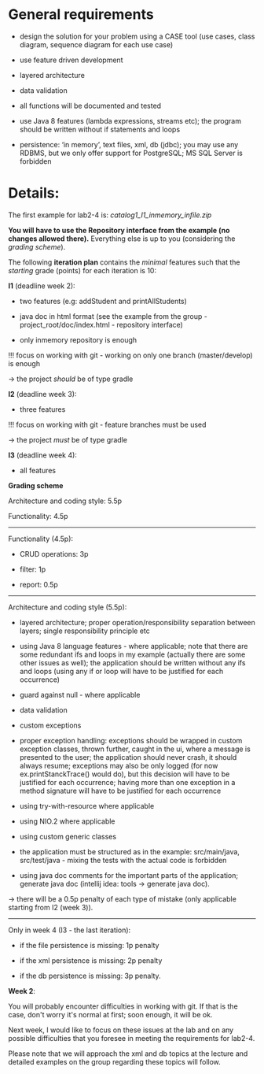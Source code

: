 # General requirements

 - design the solution for your problem using a CASE tool (use cases, class diagram, sequence diagram for each use case)
 - use feature driven development
 - layered architecture
 - data validation
 - all functions will be documented and tested

-   use Java 8 features (lambda expressions, streams etc); the program should be written without if statements and loops
-   persistence: ‘in memory’, text files, xml, db (jdbc); you may use any RDBMS, but we only offer support for PostgreSQL; MS SQL Server is forbidden

# Details:
The first example for lab2-4 is: *catalog1_I1_inmemory_infile.zip*

**You will have to use the Repository interface from the example (no changes allowed there).** Everything else is up to you (considering the _grading scheme_).

The following  **iteration plan**  contains the  _minimal_  features such that the  _starting_  grade (points) for each iteration is 10:

**I1**  (deadline week 2):

- two features (e.g: addStudent and printAllStudents)

- java doc in html format (see the example from the group - project_root/doc/index.html - repository interface)

- only inmemory repository is enough

!!! focus on working with git - working on only one branch (master/develop) is enough

→ the project  _should_ be of type gradle

**I2**  (deadline week 3):

- three features

!!! focus on working with git - feature branches must be used

→ the project  _must_ be of type gradle

**I3**  (deadline week 4):

- all features

**Grading scheme**

Architecture and coding style: 5.5p

Functionality: 4.5p

------

Functionality (4.5p):

- CRUD operations: 3p

- filter: 1p

- report: 0.5p

------

Architecture and coding style (5.5p):

- layered architecture; proper operation/responsibility separation between layers; single responsibility principle etc

- using Java 8 language features - where applicable; note that there are some redundant ifs and loops in my example (actually there are some other issues as well); the application should be written without any ifs and loops (using any if or loop will have to be justified for each occurrence)

- guard against null - where applicable

- data validation

- custom exceptions

- proper exception handling: exceptions should be wrapped in custom exception classes, thrown further, caught in the ui, where a message is presented to the user; the application should never crash, it should always resume; exceptions may also be only logged (for now ex.printStanckTrace() would do), but this decision will have to be justified for each occurrence; having more than one exception in a method signature will have to be justified for each occurrence

- using try-with-resource where applicable

- using NIO.2 where applicable

- using custom generic classes

- the application must be structured as in the example: src/main/java, src/test/java - mixing the tests with the actual code is forbidden

- using java doc comments for the important parts of the application; generate java doc (intellij idea: tools -> generate java doc).

-> there will be a 0.5p penalty of each type of mistake (only applicable starting from I2 (week 3)).

--------

Only in week 4 (I3 - the last iteration):

- if the file persistence is missing: 1p penalty

- if the xml persistence is missing: 2p penalty

- if the db persistence is missing: 3p penalty.

**Week 2**:

You will probably encounter difficulties in working with git. If that is the case, don't worry it's normal at first; soon enough, it will be ok.

Next week, I would like to focus on these issues at the lab and on any possible difficulties that you foresee in meeting the requirements for lab2-4.

Please note that we will approach the xml and db topics at the lecture and detailed examples on the group regarding these topics will follow.



